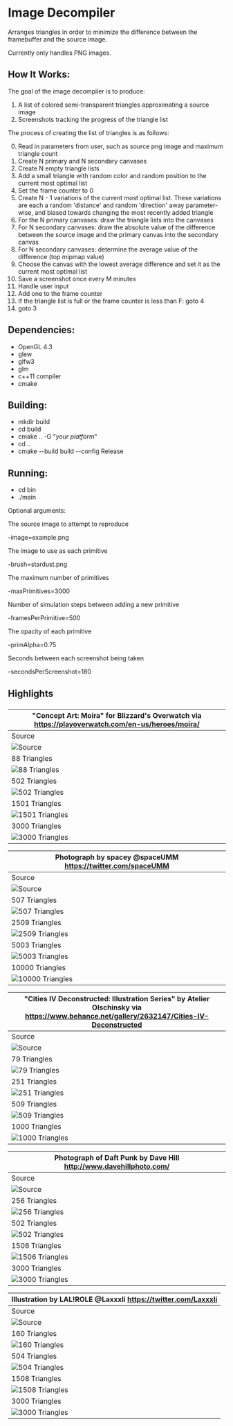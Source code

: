 # Image Decompiler

Arranges triangles in order to minimize the difference between the framebuffer and the source image.

Currently only handles PNG images.

## How It Works:

The goal of the image decompiler is to produce:

1. A list of colored semi-transparent triangles approximating a source image
2. Screenshots tracking the progress of the triangle list

The process of creating the list of triangles is as follows:

0. Read in parameters from user, such as source png image and maximum triangle count
1. Create N primary and N secondary canvases
2. Create N empty triangle lists
3. Add a small triangle with random color and random position to the current most optimal list
4. Set the frame counter to 0
5. Create N - 1 variations of the current most optimal list. These variations are each a random 'distance' and random 'direction' away parameter-wise, and biased towards changing the most recently added triangle
6. For the N primary canvases: draw the triangle lists into the canvases
7. For N secondary canvases: draw the absolute value of the difference between the source image and the primary canvas into the secondary canvas
8. For N secondary canvases: determine the average value of the difference (top mipmap value)
9. Choose the canvas with the lowest average difference and set it as the current most optimal list
10. Save a screenshot once every M minutes
11. Handle user input
12. Add one to the frame counter
13. If the triangle list is full or the frame counter is less than F: goto 4
14. goto 3

## __Dependencies:__

* OpenGL 4.3
* glew
* glfw3
* glm
* c++11 compiler
* cmake
  
## __Building:__

* mkdir build
* cd build
* cmake .. -G "*your platform*"
* cd ..
* cmake --build build --config Release

## __Running:__

* cd bin
* ./main 

Optional arguments:
  
  The source image to attempt to reproduce
  
  -image=example.png 
  
  The image to use as each primitive
  
  -brush=stardust.png 
  
  The maximum number of primitives
  
  -maxPrimitives=3000 
  
  Number of simulation steps between adding a new primitive
  
  -framesPerPrimitive=500 
  
  The opacity of each primitive
  
  -primAlpha=0.75 
  
  Seconds between each screenshot being taken
  
  -secondsPerScreenshot=180


## Highlights

### 

| "Concept Art: Moira" for Blizzard's Overwatch via https://playoverwatch.com/en-us/heroes/moira/ |
|--------------------------------------------------------------------------------------------------|
| Source |
| ![Source](highlights/1moira6.png "Source") |
| 88 Triangles |
| ![](highlights/1moira6_0008_0088.png "88 Triangles") |
| 502 Triangles |
| ![](highlights/1moira6_0062_0502.png "502 Triangles") |
| 1501 Triangles |
| ![](highlights/1moira6_0257_1501.png "1501 Triangles") |
| 3000 Triangles |
| ![](highlights/1moira6_0978_3000.png "3000 Triangles") |

| Photograph by spacey @spaceUMM https://twitter.com/spaceUMM |
|-------------------------------------------------------------|
| Source |
| ![](highlights/2delorean1.png "Source") |
| 507 Triangles |
| ![](highlights/2delorean1_0049_0507.png "507 Triangles") |
| 2509 Triangles |
| ![](highlights/2delorean1_0395_2509.png "2509 Triangles") |
| 5003 Triangles |
| ![](highlights/2delorean1_0882_5003.png "5003 Triangles") |
| 10000 Triangles |
| ![](highlights/2delorean1_1993_10000.png "10000 Triangles") |

| "Cities IV Deconstructed: Illustration Series" by Atelier Olschinsky via https://www.behance.net/gallery/2632147/Cities-IV-Deconstructed |
| -------------------------------------------------------------|
| Source |
| ![](highlights/3deconstructed_cities.png "Source") |
| 79 Triangles |
| ![](highlights/3deconstructed_cities_0006_0079.png "79 Triangles") |
| 251 Triangles |
| ![](highlights/3deconstructed_cities_0020_0251.png "251 Triangles") |
| 509 Triangles |
| ![](highlights/3deconstructed_cities_0041_0509.png "509 Triangles") |
| 1000 Triangles |
| ![](highlights/3deconstructed_cities_0100_1000.png "1000 Triangles") |

| Photograph of Daft Punk by Dave Hill http://www.davehillphoto.com/ |
|--------------------------------------------------------------------|
| Source |
| ![](highlights/4daft_punk_disco.png "Source") |
| 256 Triangles |
| ![](highlights/4daft_punk_disco_0024_0256.png "256 Triangles") |
| 502 Triangles |
| ![](highlights/4daft_punk_disco_0048_0502.png "502 Triangles") |
| 1506 Triangles |
| ![](highlights/4daft_punk_disco_0146_1506.png "1506 Triangles") |
| 3000 Triangles |
| ![](highlights/4daft_punk_disco_0437_3000.png "3000 Triangles") |

| Illustration by LAL!ROLE @Laxxxli https://twitter.com/Laxxxli |
|---------------------------------------------------------------|
| Source |
| ![](highlights/5purple_cutie_cat2.png "Source") |
| 160 Triangles |
| ![](highlights/5purple_cutie_cat2.png_0008_0160.png "160 Triangles") |
| 504 Triangles |
| ![](highlights/5purple_cutie_cat2.png_0029_0504.png "504 Triangles") |
| 1508 Triangles |
| ![](highlights/5purple_cutie_cat2.png_0103_1508.png "1508 Triangles") |
| 3000 Triangles |
| ![](highlights/5purple_cutie_cat2.png_0262_3000.png "3000 Triangles") |
